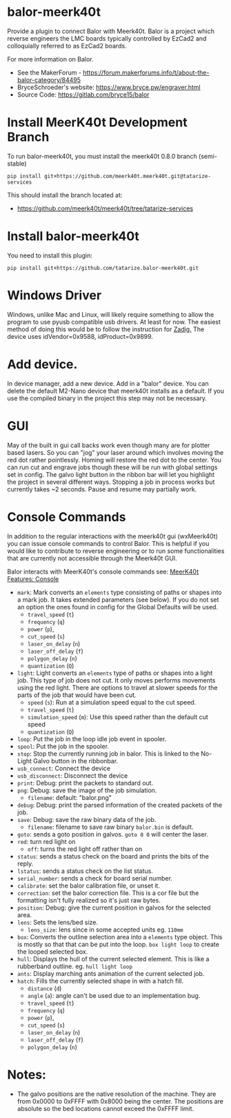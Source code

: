 # balor-meerk40t

Provide a plugin to connect Balor with Meerk40t. Balor is a project which reverse engineers the LMC boards typically controlled by EzCad2 and colloquially referred to as EzCad2 boards.

For more information on Balor.
* See the MakerForum - https://forum.makerforums.info/t/about-the-balor-category/84495
* BryceSchroeder's website: https://www.bryce.pw/engraver.html
* Source Code: https://gitlab.com/bryce15/balor


# Install MeerK40t Development Branch

To run balor-meerk40t, you must install the meerk40t 0.8.0 branch (semi-stable) 

`pip install git+https://github.com/meerk40t.meerk40t.git@tatarize-services`

This should install the branch located at:
* https://github.com/meerk40t/meerk40t/tree/tatarize-services

# Install balor-meerk40t

You need to install this plugin:

`pip install git+https://github.com/tatarize.balor-meerk40t.git`

# Windows Driver
Windows, unlike Mac and Linux, will likely require something to allow the program to use pyusb compatible usb drivers. At least for now. The easiest method of doing this would be to follow the instruction for [Zadig.](https://zadig.akeo.ie/) The device uses idVendor=0x9588, idProduct=0x9899. 

# Add device.

In device manager, add a new device. Add in a "balor" device. You can delete the default M2-Nano device that meerk40t installs as a default. If you use the compiled binary in the project this step may not be necessary.

# GUI

May of the built in gui call backs work even though many are for plotter based lasers. So you can "jog" your laser around which involves moving the red dot rather pointlessly. Homing will restore the red dot to the center. You can run cut and engrave jobs though these will be run with global settings set in config. The galvo light button in the ribbon bar will let you highlight the project in several different ways. Stopping a job in process works but currently takes ~2 seconds. Pause and resume may partially work. 

# Console Commands

In addition to the regular interactions with the meerk40t gui (wxMeerk40t) you can issue console commands to control Balor. This is helpful if you would like to contribute to reverse engineering or to run some functionalities that are currently not accessible through the Meerk40t GUI.

Balor interacts with MeerK40t's console commands see: [MeerK40t Features: Console](https://www.youtube.com/watch?v=c_QBZlNvhVo)

* `mark`: Mark converts an `elements` type consisting of paths or shapes into a mark job. It takes extended parameters (see below). If you do not set an option the ones found in config for the Global Defaults will be used.
     * `travel_speed` (`t`)
     * `frequency` (`q`)
     * `power` (`p`),
     * `cut_speed` (`s`)
     * `laser_on_delay` (`n`)
     * `laser_off_delay` (`f`)
     * `polygon_delay` (`n`)
     * `quantization` (`Q`) 
* `light`: Light converts an `elements` type of paths or shapes into a light job. This type of job does not cut. It only moves performs movements using the red light. There are options to travel at slower speeds for the parts of the job that would have been cut.
     * `speed` (`s`): Run at a simulation speed equal to the cut speed.
     * `travel_speed` (`t`)
     * `simulation_speed` (`m`): Use this speed rather than the default cut speed
     * `quantization` (`Q`)
* `loop`: Put the job in the loop idle job event in spooler.
* `spool`: Put the job in the spooler.
* `stop`: Stop the currently running job in balor. This is linked to the No-Light Galvo button in the ribbonbar.
* `usb_connect`: Connect the device
* `usb_disconnect`: Disconnect the device
* `print`: Debug: print the packets to standard out.
* `png`:  Debug: save the image of the job simulation.
     * `filename`: default: "balor.png"
* `debug`: Debug: print the parsed information of the created packets of the job.
* `save`: Debug: save the raw binary data of the job.
     * `filename`: filename to save raw binary `balor.bin` is default. 
* `goto`: sends a goto position in galvos. `goto 0 0` will center the laser.
* `red`: turn red light on
     * `off`: turns the red light off rather than on
* `status`: sends a status check on the board and prints the bits of the reply.
* `lstatus`: sends a status check on the list status.
* `serial_number`: sends a check for board serial number.
* `calibrate`: set the balor calibration file, or unset it.
* `correction`: set the balor correction file. This is a cor file but the formatting isn't fully realized so it's just raw bytes.
* `position`: Debug: give the current position in galvos for the selected area.
* `lens`: Sets the lens/bed size.
     * `lens_size`: lens since in some accepted units eg. `110mm` 
* `box`: Converts the outline selection area into a `elements` type object. This is mostly so that that can be put into the loop. `box light loop` to create the looped selected box.
* `hull`: Displays the hull of the current selected element. This is like a rubberband outline. eg. `hull light loop`
* `ants`: Display marching ants animation of the current selected job.
* `hatch`: Fills the currently selected shape in with a hatch fill.
     * `distance` (`d`)
     * `angle` (`a`): angle can't be used due to an implementation bug.
     * `travel_speed` (`t`)
     * `frequency` (`q`)
     * `power` (`p`),
     * `cut_speed` (`s`)
     * `laser_on_delay` (`n`)
     * `laser_off_delay` (`f`)
     * `polygon_delay` (`n`)

# Notes:
* The galvo positions are the native resolution of the machine. They are from 0x0000 to 0xFFFF with 0x8000 being the center. The positions are absolute so the bed locations cannot exceed the 0xFFFF limit.
